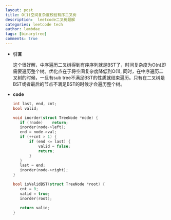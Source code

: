 ```yaml
---
layout: post
title: O(1)空间复杂度校验有序二叉树 
description:  leetcode二叉树题解
categories: leetcode tech
author: lambdae
tags: [binarytree]
comments: true
---
```




*  **引言**

    这个很好解，中序遍历二叉树得到有序序列就是BST了，时间复杂度为O(n)即需要遍历整个树。优化点在于将空间复杂度降低到O(1), 同时，在中序遍历二叉树的时候，一旦有sub tree不满足BST的性质就结束遍历。只有在二叉树是BST或者最后的节点不满足BST的时候才会遍历整个树。


* **code**
    

     ```c
    int last, end, cnt;
    bool valid;

    void inorder(struct TreeNode *node) {
        if (!node)    return;
        inorder(node->left);
        end = node->val;
        if (++cnt > 1) {
            if (end <= last) {
                valid = false;
                return;
            }
        }
        last = end;
        inorder(node->right);
    }
    
    bool isValidBST(struct TreeNode *root) {
        cnt = 0;
        valid = true;
        inorder(root);
        
        return valid;
    }
    
     ```